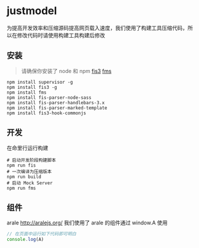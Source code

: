 # justmodel

为提高开发效率和压缩源码提高网页载入速度，我们使用了构建工具压缩代码，所以在修改代码时请使用构建工具构建后修改

## 安装
> 请确保你安装了 node 和 npm
[fis3](http://fis.baidu.com/fis3/docs/beginning/intro.html) [fms](http://fmsjs.org/)
```shell
npm install supervisor -g
npm install fis3 -g
npm install fms
npm install fis-parser-node-sass
npm install fis-parser-handlebars-3.x
npm install fis-parser-marked-template
npm install fis3-hook-commonjs
```

## 开发
在命里行运行构建
```shell
# 启动开发阶段构建脚本
npm run fis
# 一次编译为压缩版本
npm run build
# 启动 Mock Server
npm run fms
```


## 组件

arale http://aralejs.org/ 我们使用了 arale 的组件通过 window.A 使用
```js
// 在页面中运行如下代码即可明白
console.log(A)
```